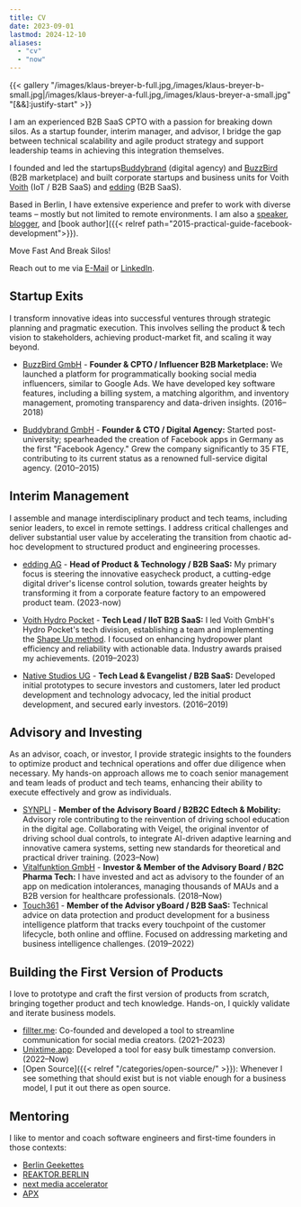 ```yaml
---
title: CV
date: 2023-09-01
lastmod: 2024-12-10
aliases:
  - "cv"
  - "now"
---
```


{{< gallery "/images/klaus-breyer-b-full.jpg,/images/klaus-breyer-b-small.jpg|/images/klaus-breyer-a-full.jpg,/images/klaus-breyer-a-small.jpg" "[&&]:justify-start" >}}

I am an experienced B2B SaaS CPTO with a passion for breaking down silos. As a startup founder, interim manager, and advisor, I bridge the gap between technical scalability and agile product strategy and support leadership teams in achieving this integration themselves.

I founded and led the startups[Buddybrand](https://www.buddybrand.com/) (digital agency) and [BuzzBird](https://www.buzzbird.de/) (B2B marketplace) and built corporate startups and business units for Voith [Voith](https://voith.com) (IoT / B2B SaaS) and [edding](https://www.edding.com/de-de/) (B2B SaaS).

Based in Berlin, I have extensive experience and prefer to work with diverse teams – mostly but not limited to remote environments. I am also a [speaker](pages/speaking), [blogger](posts), and [book author]({{< relref path="2015-practical-guide-facebook-development">}}).

Move Fast And Break Silos!

Reach out to me via [E-Mail](mailto:kb@v01.io?subject=v01.io/services) or [LinkedIn](https://www.linkedin.com/in/klaus-breyer/).

## Startup Exits

I transform innovative ideas into successful ventures through strategic planning and pragmatic execution. This involves selling the product & tech vision to stakeholders, achieving product-market fit, and scaling it way beyond.

- [BuzzBird GmbH](https://www.buzzbird.de/) - **Founder & CPTO / Influencer B2B Marketplace:** We launched a platform for programmatically booking social media influencers, similar to Google Ads. We have developed key software features, including a billing system, a matching algorithm, and inventory management, promoting transparency and data-driven insights. (2016–2018)

- [Buddybrand GmbH](https://buddybrand.com/) - **Founder & CTO / Digital Agency:** Started post-university; spearheaded the creation of Facebook apps in Germany as the first "Facebook Agency." Grew the company significantly to 35 FTE, contributing to its current status as a renowned full-service digital agency. (2010–2015)

## Interim Management

I assemble and manage interdisciplinary product and tech teams, including senior leaders, to excel in remote settings. I address critical challenges and deliver substantial user value by accelerating the transition from chaotic ad-hoc development to structured product and engineering processes.

- [edding AG](https://edding.com.com/) - **Head of Product & Technology / B2B SaaS:** My primary focus is steering the innovative easycheck product, a cutting-edge digital driver's license control solution, towards greater heights by transforming it from a corporate feature factory to an empowered product team. (2023-now)
- [Voith Hydro Pocket](https://hydropocket.com/) - **Tech Lead / IIoT B2B SaaS:** I led Voith GmbH's Hydro Pocket's tech division, establishing a team and implementing the [Shape Up method](http://localhost:1313/tags/shapeup/). I focused on enhancing hydropower plant efficiency and reliability with actionable data. Industry awards praised my achievements. (2019–2023)

- [Native Studios UG](https://www.native-studios.com/) - **Tech Lead & Evangelist / B2B SaaS:** Developed initial prototypes to secure investors and customers, later led product development and technology advocacy, led the initial product development, and secured early investors. (2016–2019)

## Advisory and Investing 

As an advisor, coach, or investor, I provide strategic insights to the founders to optimize product and technical operations and offer due diligence when necessary. My hands-on approach allows me to coach senior management and team leads of product and tech teams, enhancing their ability to execute effectively and grow as individuals.

- [SYNPLI](https://www.synpli.de/) - **Member of the Advisory Board / B2B2C Edtech & Mobility:** Advisory role contributing to the reinvention of driving school education in the digital age. Collaborating with Veigel, the original inventor of driving school dual controls, to integrate AI-driven adaptive learning and innovative camera systems, setting new standards for theoretical and practical driver training. (2023–Now)
- [Vitalfunktion GmbH](https://www.whatsinmymeds.de/) - **Investor & Member of the Advisory Board / B2C Pharma Tech:** I have invested and act as advisory to the founder of an app on medication intolerances, managing thousands of MAUs and a B2B version for healthcare professionals. (2018–Now)
- [Touch361](https://touch361.org/) - **Member of the Advisor yBoard / B2B SaaS:** Technical advice on data protection and product development for a business intelligence platform that tracks every touchpoint of the customer lifecycle, both online and offline. Focused on addressing marketing and business intelligence challenges. (2019–2022)

## Building the First Version of Products

I love to prototype and craft the first version of products from scratch, bringing together product and tech knowledge. Hands-on, I quickly validate and iterate business models.

- [fillter.me](https://www.fillter.me/): Co-founded and developed a tool to streamline communication for social media creators. (2021–2023)
- [Unixtime.app](https://www.unixtime.app): Developed a tool for easy bulk timestamp conversion. (2022–Now)
- [Open Source]({{< relref "/categories/open-source/" >}}): Whenever I see something that should exist but is not viable enough for a business model, I put it out there as open source.

## Mentoring

I like to mentor and coach software engineers and first-time founders in those contexts:

- [Berlin Geekettes](http://www.geekettes.io/)
- [REAKTOR.BERLIN](https://reaktor.berlin/portfolio/mentors/)
- [next media accelerator](http://nma.vc/)
- [APX](https://apx.ac/)
